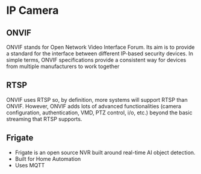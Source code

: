 # IP Camera

## ONVIF
ONVIF stands for Open Network Video Interface Forum. Its aim is to provide a standard for the interface between different IP-based security devices. In simple terms, ONVIF specifications provide a consistent way for devices from multiple manufacturers to work together

## RTSP
ONVIF uses RTSP so, by definition, more systems will support RTSP than ONVIF. However, ONVIF adds lots of advanced functionalities (camera configuration, authentication, VMD, PTZ control, i/o, etc.) beyond the basic streaming that RTSP supports.

## Frigate
* Frigate is an open source NVR built around real-time AI object detection.
* Built for Home Automation
* Uses MQTT

